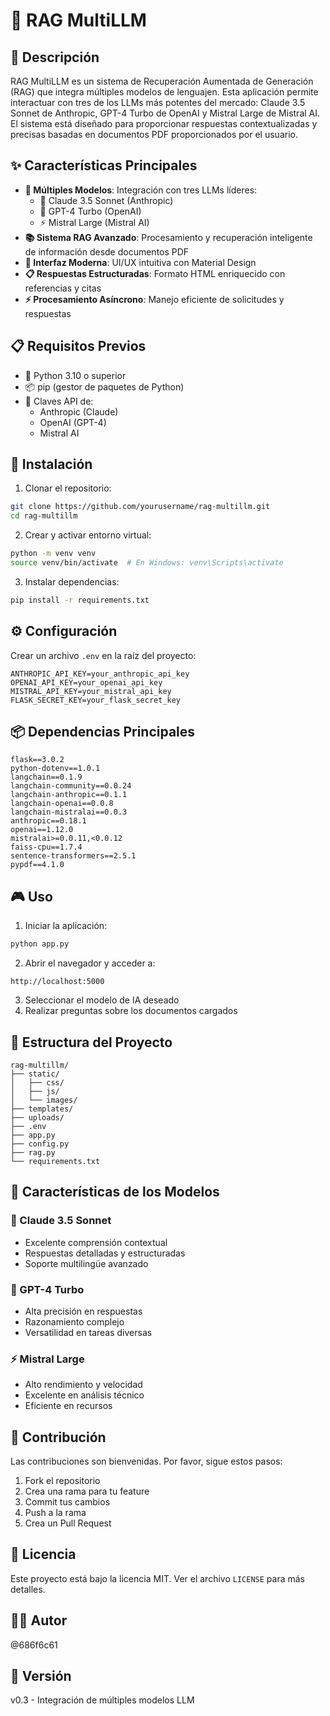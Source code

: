 # 🤖 RAG MultiLLM

## 📝 Descripción
RAG MultiLLM es un sistema de Recuperación Aumentada de Generación (RAG) que integra múltiples modelos de lenguajen. Esta aplicación permite interactuar con tres de los LLMs más potentes del mercado: Claude 3.5 Sonnet de Anthropic, GPT-4 Turbo de OpenAI y Mistral Large de Mistral AI. El sistema está diseñado para proporcionar respuestas contextualizadas y precisas basadas en documentos PDF proporcionados por el usuario.

## ✨ Características Principales
- **🔄 Múltiples Modelos**: Integración con tres LLMs líderes:
  - 🧠 Claude 3.5 Sonnet (Anthropic)
  - 🌟 GPT-4 Turbo (OpenAI)
  - ⚡ Mistral Large (Mistral AI)
- **📚 Sistema RAG Avanzado**: Procesamiento y recuperación inteligente de información desde documentos PDF
- **🎨 Interfaz Moderna**: UI/UX intuitiva con Material Design
- **📋 Respuestas Estructuradas**: Formato HTML enriquecido con referencias y citas
- **⚡ Procesamiento Asíncrono**: Manejo eficiente de solicitudes y respuestas

## 📋 Requisitos Previos
- 🐍 Python 3.10 o superior
- 📦 pip (gestor de paquetes de Python)
- 🔑 Claves API de:
  - Anthropic (Claude)
  - OpenAI (GPT-4)
  - Mistral AI

## 🚀 Instalación

1. Clonar el repositorio:
```bash
git clone https://github.com/yourusername/rag-multillm.git
cd rag-multillm
```

2. Crear y activar entorno virtual:
```bash
python -m venv venv
source venv/bin/activate  # En Windows: venv\Scripts\activate
```

3. Instalar dependencias:
```bash
pip install -r requirements.txt
```

## ⚙️ Configuración
Crear un archivo `.env` en la raíz del proyecto:
```env
ANTHROPIC_API_KEY=your_anthropic_api_key
OPENAI_API_KEY=your_openai_api_key
MISTRAL_API_KEY=your_mistral_api_key
FLASK_SECRET_KEY=your_flask_secret_key
```

## 📦 Dependencias Principales
```text
flask==3.0.2
python-dotenv==1.0.1
langchain==0.1.9
langchain-community==0.0.24
langchain-anthropic==0.1.1
langchain-openai==0.0.8
langchain-mistralai==0.0.3
anthropic==0.18.1
openai==1.12.0
mistralai>=0.0.11,<0.0.12
faiss-cpu==1.7.4
sentence-transformers==2.5.1
pypdf==4.1.0
```

## 🎮 Uso
1. Iniciar la aplicación:
```bash
python app.py
```

2. Abrir el navegador y acceder a:
```
http://localhost:5000
```

3. Seleccionar el modelo de IA deseado
4. Realizar preguntas sobre los documentos cargados

## 📁 Estructura del Proyecto
```
rag-multillm/
├── static/
│   ├── css/
│   ├── js/
│   └── images/
├── templates/
├── uploads/
├── .env
├── app.py
├── config.py
├── rag.py
└── requirements.txt
```

## 🤖 Características de los Modelos

### 🧠 Claude 3.5 Sonnet
- Excelente comprensión contextual
- Respuestas detalladas y estructuradas
- Soporte multilingüe avanzado

### 🌟 GPT-4 Turbo
- Alta precisión en respuestas
- Razonamiento complejo
- Versatilidad en tareas diversas

### ⚡ Mistral Large
- Alto rendimiento y velocidad
- Excelente en análisis técnico
- Eficiente en recursos

## 🤝 Contribución
Las contribuciones son bienvenidas. Por favor, sigue estos pasos:
1. Fork el repositorio
2. Crea una rama para tu feature
3. Commit tus cambios
4. Push a la rama
5. Crea un Pull Request

## 📄 Licencia
Este proyecto está bajo la licencia MIT. Ver el archivo `LICENSE` para más detalles.

## 👨‍💻 Autor
@686f6c61

## 🔖 Versión
v0.3 - Integración de múltiples modelos LLM
